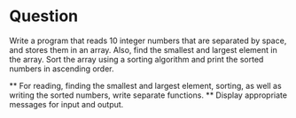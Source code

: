 # Question

Write a program that reads 10 integer numbers that are separated by space, and stores them in an array. Also, find the smallest and largest element in the array. Sort the array using a sorting algorithm and print the sorted numbers in ascending order.

** For reading, finding the smallest and largest element, sorting, as well as writing the sorted numbers, write separate functions.
** Display appropriate messages for input and output.